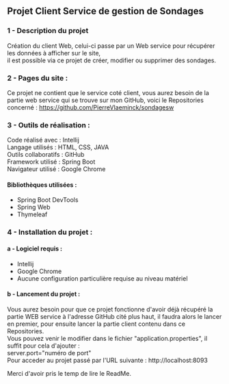 ## Projet Client Service de gestion de Sondages

### 1 - Description du projet

Création du client Web, celui-ci passe par un Web service pour récupérer les données à afficher sur le site,  
il est possible via ce projet de créer, modifier ou supprimer des sondages.

### 2 - Pages du site :
Ce projet ne contient que le service coté client, vous aurez besoin de la partie web service qui se trouve sur mon GitHub,
voici le Repositories concerné :
https://github.com/PierreVlaeminck/sondagesw


### 3 - Outils de réalisation :
Code réalisé avec : Intellij  
Langage utilisés : HTML, CSS, JAVA  
Outils collaboratifs : GitHub  
Framework utilisé : Spring Boot  
Navigateur utilisé : Google Chrome

#### Bibliothèques utilisées :
- Spring Boot DevTools
- Spring Web
- Thymeleaf

### 4 - Installation du projet :
 
#### a - Logiciel requis :  
- Intellij
- Google Chrome
- Aucune configuration particulière requise au niveau matériel

#### b - Lancement du projet :
Vous aurez besoin pour que ce projet fonctionne d'avoir déjà récupéré la partie WEB service à l'adresse GitHub cité plus haut,
il faudra alors le lancer en premier, pour ensuite lancer la partie client contenu dans ce Repositories.  
Vous pouvez venir le modifier dans le fichier "application.properties", il suffit pour cela d'ajouter :  
server.port="numéro de port"  
Pour acceder au projet passé par l'URL suivante : http://localhost:8093
  
Merci d'avoir pris le temp de lire le ReadMe.